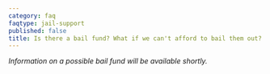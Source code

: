 ```yaml
---
category: faq
faqtype: jail-support
published: false
title: Is there a bail fund? What if we can't afford to bail them out?
---
```

_Information on a possible bail fund will be available shortly._
